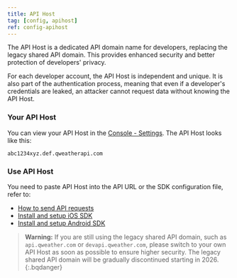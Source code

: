 ```yaml
---
title: API Host
tag: [config, apihost]
ref: config-apihost
---
```


The API Host is a dedicated API domain name for developers, replacing the legacy shared API domain. This provides enhanced security and better protection of developers' privacy.

For each developer account, the API Host is independent and unique. It is also part of the authentication process, meaning that even if a developer's credentials are leaked, an attacker cannot request data without knowing the API Host.

### Your API Host

You can view your API Host in the [Console - Settings](https://console.qweather.com/setting). The API Host looks like this:

```
abc1234xyz.def.qweatherapi.com
```

### Use API Host

You need to paste API Host into the API URL or the SDK configuration file, refer to:

- [How to send API requests](/en/docs/configuration/api-config/)
- [Install and setup iOS SDK](/en/docs/configuration/ios-sdk-config/)
- [Install and setup Android SDK](/en/docs/configuration/android-sdk-config/)


> **Warning:** If you are still using the legacy shared API domain, such as `api.qweather.com` or `devapi.qweather.com`, please switch to your own API Host as soon as possible to ensure higher security. The legacy shared API domain will be gradually discontinued starting in 2026.
{:.bqdanger}